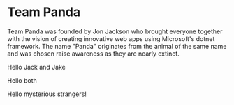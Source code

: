 # Team Panda

Team Panda was founded by Jon Jackson who brought everyone together with the vision of creating innovative web apps using Microsoft's dotnet framework. The name "Panda" originates from the animal of the same name and was chosen raise awareness as they are nearly extinct.

Hello Jack and Jake

Hello both 

Hello mysterious strangers!